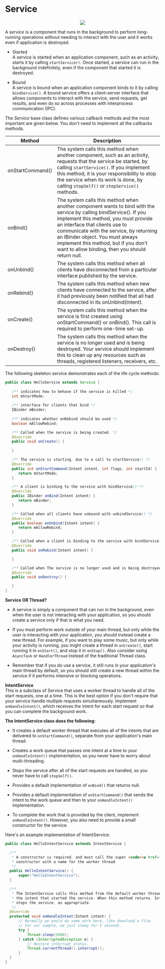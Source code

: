 # Service   

<p align="center">
  <img src="https://clicksite.org/files2/14571f987/images/services.jpg" /> 
</p>

A *service* is a component that runs in the background to perform long-running operations without needing to interact with the user and it works even if application is destroyed.   


- Started  
A service is started when an application component, such as an activity, starts it by calling `startService()`. Once started, a service can run in the background indefinitely, even if the component that started it is destroyed.  
 	
- Bound  
A service is bound when an application component binds to it by calling `bindService()`. A bound service offers a client-server interface that allows components to interact with the service, send requests, get results, and even do so across processes with interprocess communication (IPC).


The *Service* base class defines various callback methods and the most important are given below. You don't need to implement all the callbacks methods.   

| Method  | Description |
| ------------- | ------------- |
|onStartCommand()| The system calls this method when another component, such as an activity, requests that the service be started, by calling `startService()`. If you implement this method, it is your responsibility to stop the service when its work is done, by calling `stopSelf()` or `stopService()` methods. |
|onBind()| The system calls this method when another component wants to bind with the service by calling bindService(). If you implement this method, you must provide an interface that clients use to communicate with the service, by returning an IBinder object. You must always implement this method, but if you don't want to allow binding, then you should return null. |
|onUnbind()| The system calls this method when all clients have disconnected from a particular interface published by the service.|
|onRebind()| The system calls this method when new clients have connected to the service, after it had previously been notified that all had disconnected in its onUnbind(Intent). |
|onCreate()| The system calls this method when the service is first created using onStartCommand() or onBind(). This call is required to perform one-time set-up. |
|onDestroy()| The system calls this method when the service is no longer used and is being destroyed. Your service should implement this to clean up any resources such as threads, registered listeners, receivers, etc. |

The following skeleton service demonstrates each of the life cycle methods:  

```java
public class HelloService extends Service {
   
   /** indicates how to behave if the service is killed */
   int mStartMode;
   
   /** interface for clients that bind */
   IBinder mBinder;     
   
   /** indicates whether onRebind should be used */
   boolean mAllowRebind;

   /** Called when the service is being created. */
   @Override
   public void onCreate() {
     
   }

   /** The service is starting, due to a call to startService() */
   @Override
   public int onStartCommand(Intent intent, int flags, int startId) {
      return mStartMode;
   }

   /** A client is binding to the service with bindService() */
   @Override
   public IBinder onBind(Intent intent) {
      return mBinder;
   }

   /** Called when all clients have unbound with unbindService() */
   @Override
   public boolean onUnbind(Intent intent) {
      return mAllowRebind;
   }

   /** Called when a client is binding to the service with bindService()*/
   @Override
   public void onRebind(Intent intent) {

   }

   /** Called when The service is no longer used and is being destroyed */
   @Override
   public void onDestroy() {

   }
}
```



**Service OR Thread?**  

- A service is simply a component that can run in the background, even when the user is not interacting with your application, so you should create a service only if that is what you need.

- If you must perform work outside of your main thread, but only while the user is interacting with your application, you should instead create a new thread. For example, if you want to play some music, but only while your activity is running, you might create a thread in `onCreate()`, start running it in `onStart()`, and stop it in `onStop()`. Also consider using `AsyncTask` or `HandlerThread` instead of the traditional Thread class.  

- Remember that if you do use a service, it still runs in your application's main thread by default, so you should still create a new thread within the service if it performs intensive or blocking operations.   


**IntentService**  
This is a subclass of Service that uses a worker thread to handle all of the start requests, one at a time. This is the best option if you don't require that your service handle multiple requests simultaneously. Implement `onHandleIntent()`, which receives the intent for each start request so that you can complete the background work.



**The IntentService class does the following:**  

- It creates a default worker thread that executes all of the intents that are delivered to `onStartCommand()`, separate from your application's main thread.  

- Creates a work queue that passes one intent at a time to your `onHandleIntent()` implementation, so you never have to worry about multi-threading.  

- Stops the service after all of the start requests are handled, so you never have to call `stopSelf()`.

- Provides a default implementation of `onBind()` that returns null.

- Provides a default implementation of `onStartCommand()` that sends the intent to the work queue and then to your `onHandleIntent()` implementation.  

- To complete the work that is provided by the client, implement `onHandleIntent()`. However, you also need to provide a small constructor for the service.  

Here's an example implementation of IntentService:  
```java
public class HelloIntentService extends IntentService {

  /**
   * A constructor is required, and must call the super <code><a href="/reference/android/app/IntentService.html#IntentService(java.lang.String)">IntentService(String)</a></code>
   * constructor with a name for the worker thread.
   */
  public HelloIntentService() {
      super("HelloIntentService");
  }

  /**
   * The IntentService calls this method from the default worker thread with
   * the intent that started the service. When this method returns, IntentService
   * stops the service, as appropriate.
   */
  @Override
  protected void onHandleIntent(Intent intent) {
      // Normally we would do some work here, like download a file.
      // For our sample, we just sleep for 5 seconds.
      try {
          Thread.sleep(5000);
      } catch (InterruptedException e) {
          // Restore interrupt status.
          Thread.currentThread().interrupt();
      }
  }
}
```





